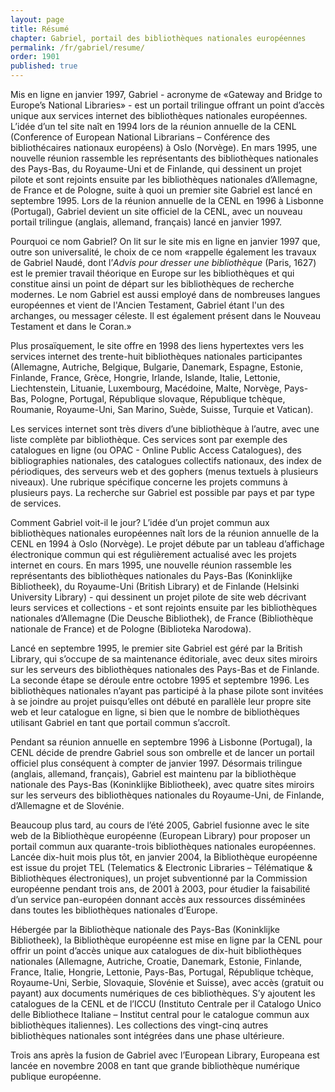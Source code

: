 ```yaml
---
layout: page
title: Résumé
chapter: Gabriel, portail des bibliothèques nationales européennes
permalink: /fr/gabriel/resume/
order: 1901
published: true
---
```

<p>Mis en ligne en janvier 1997, Gabriel - acronyme de «Gateway and Bridge to Europe’s National Libraries» - est un portail trilingue offrant un point d’accès unique aux services internet des bibliothèques nationales européennes. L’idée d’un tel site naît en 1994 lors de la réunion annuelle de la CENL (Conference of European National Librarians – Conférence des bibliothécaires nationaux européens) à Oslo (Norvège). En mars 1995, une nouvelle réunion rassemble les représentants des bibliothèques nationales des Pays-Bas, du Royaume-Uni et de Finlande, qui dessinent un projet pilote et sont rejoints ensuite par les bibliothèques nationales d’Allemagne, de France et de Pologne, suite à quoi un premier site Gabriel est lancé en septembre 1995. Lors de la réunion annuelle de la CENL en 1996 à Lisbonne (Portugal), Gabriel devient un site officiel de la CENL, avec un nouveau portail trilingue (anglais, allemand, français) lancé en janvier 1997.</p>

<p>Pourquoi ce nom Gabriel? On lit sur le site mis en ligne en janvier 1997 que, outre son universalité, le choix de ce nom «rappelle également les travaux de Gabriel Naudé, dont l’<em>Advis pour dresser une bibliothèque</em> (Paris, 1627) est le premier travail théorique en Europe sur les bibliothèques et qui constitue ainsi un point de départ sur les bibliothèques de recherche modernes. Le nom Gabriel est aussi employé dans de nombreuses langues européennes et vient de l'Ancien Testament, Gabriel étant l'un des archanges, ou messager céleste. Il est également présent dans le Nouveau Testament et dans le Coran.»</p>

<p>Plus prosaïquement, le site offre en 1998 des liens hypertextes vers les services internet des trente-huit bibliothèques nationales participantes (Allemagne, Autriche, Belgique, Bulgarie, Danemark, Espagne, Estonie, Finlande, France, Grèce, Hongrie, Irlande, Islande, Italie, Lettonie, Liechtenstein, Lituanie, Luxembourg, Macédoine, Malte, Norvège, Pays-Bas, Pologne, Portugal, République slovaque, République tchèque, Roumanie, Royaume-Uni, San Marino, Suède, Suisse, Turquie et Vatican).</p>

<p>Les services internet sont très divers d’une bibliothèque à l’autre, avec une liste complète par bibliothèque. Ces services sont par exemple des catalogues en ligne (ou OPAC - Online Public Access Catalogues), des bibliographies nationales, des catalogues collectifs nationaux, des index de périodiques, des serveurs web et des gophers (menus textuels à plusieurs niveaux). Une rubrique spécifique concerne les projets communs à plusieurs pays. La recherche sur Gabriel est possible par pays et par type de services.</p>

<p>Comment Gabriel voit-il le jour? L’idée d’un projet commun aux bibliothèques nationales européennes naît lors de la réunion annuelle de la CENL en 1994 à Oslo (Norvège). Le projet débute par un tableau d’affichage électronique commun qui est régulièrement actualisé avec les projets internet en cours. En mars 1995, une nouvelle réunion rassemble les représentants des bibliothèques nationales du Pays-Bas (Koninklijke Bibliotheek), du Royaume-Uni (British Library) et de Finlande (Helsinki University Library) - qui dessinent un projet pilote de site web décrivant leurs services et collections - et sont rejoints ensuite par les bibliothèques nationales d’Allemagne (Die Deusche Bibliothek), de France (Bibliothèque nationale de France) et de Pologne (Biblioteka Narodowa).</p>

<p>Lancé en septembre 1995, le premier site Gabriel est géré par la British Library, qui s’occupe de sa maintenance éditoriale, avec deux sites miroirs sur les serveurs des bibliothèques nationales des Pays-Bas et de Finlande. La seconde étape se déroule entre octobre 1995 et septembre 1996. Les bibliothèques nationales n’ayant pas participé à la phase pilote sont invitées à se joindre au projet puisqu’elles ont débuté en parallèle leur propre site web et leur catalogue en ligne, si bien que le nombre de bibliothèques utilisant Gabriel en tant que portail commun s’accroît.</p>

<p>Pendant sa réunion annuelle en septembre 1996 à Lisbonne (Portugal), la CENL décide de prendre Gabriel sous son ombrelle et de lancer un portail officiel plus conséquent à compter de janvier 1997. Désormais trilingue (anglais, allemand, français), Gabriel est maintenu par la bibliothèque nationale des Pays-Bas (Koninklijke Bibliotheek), avec quatre sites miroirs sur les serveurs des bibliothèques nationales du Royaume-Uni, de Finlande, d’Allemagne et de Slovénie.</p>

<p>Beaucoup plus tard, au cours de l’été 2005, Gabriel fusionne avec le site web de la Bibliothèque européenne (European Library) pour proposer un portail commun aux quarante-trois bibliothèques nationales européennes. Lancée dix-huit mois plus tôt, en janvier 2004, la Bibliothèque européenne est issue du projet TEL (Telematics &amp; Electronic Libraries – Télématique &amp; Bibliothèques électroniques), un projet subventionné par la Commission européenne pendant trois ans, de 2001 à 2003, pour étudier la faisabilité d’un service pan-européen donnant accès aux ressources disséminées dans toutes les bibliothèques nationales d’Europe.</p>

<p>Hébergée par la Bibliothèque nationale des Pays-Bas (Koninklijke Bibliotheek), la Bibliothèque européenne est mise en ligne par la CENL pour offrir un point d’accès unique aux catalogues de dix-huit bibliothèques nationales (Allemagne, Autriche, Croatie, Danemark, Estonie, Finlande, France, Italie, Hongrie, Lettonie, Pays-Bas, Portugal, République tchèque, Royaume-Uni, Serbie, Slovaquie, Slovénie et Suisse), avec accès (gratuit ou payant) aux documents numériques de ces bibliothèques. S’y ajoutent les catalogues de la CENL et de l’ICCU (Instituto Centrale per il Catalogo Unico delle Bibliothece Italiane – Institut central pour le catalogue commun aux bibliothèques italiennes). Les collections des vingt-cinq autres bibliothèques nationales sont intégrées dans une phase ultérieure.</p>

<p>Trois ans après la fusion de Gabriel avec l’European Library, Europeana est lancée en novembre 2008 en tant que grande bibliothèque numérique publique européenne.</p>